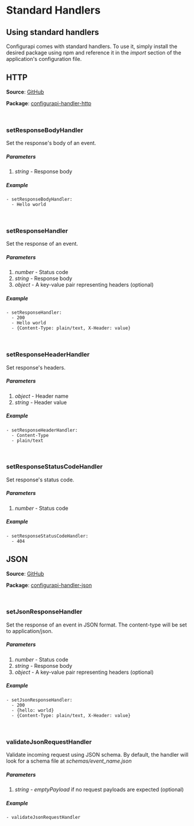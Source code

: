 # Standard Handlers

## Using standard handlers

Configurapi comes with standard handlers.  To use it, simply install the desired package using npm and reference it in the *import* section of the application's configuration file. 


## HTTP


**Source**: [GitHub](https://github.com/mappies/configurapi-handler-http)

**Package**: [configurapi-handler-http](https://www.npmjs.com/package/configurapi-handler-http)

<a name="setResponseBodyHandler"></a>
&nbsp;
### setResponseBodyHandler 

Set the response's body of an event.

##### Parameters

 1. *string* - Response body

##### Example

    - setResponseBodyHandler:
      - Hello world

<a name="setResponseHandler"></a>
&nbsp;
### setResponseHandler

Set the response of an event.

##### Parameters
 
 1.  *number* - Status code
 1.  *string* - Response body
 1.  *object* - A key-value pair representing headers (optional)

##### Example

    - setResponseHandler:
      - 200
      - Hello world
      - {Content-Type: plain/text, X-Header: value}

<a name="setResponseHeaderHandler"></a>
&nbsp;
### setResponseHeaderHandler

Set response's headers.

##### Parameters

 1. *object* - Header name
 1. *string* - Header value

##### Example
    
    - setResponseHeaderHandler:
      - Content-Type
      - plain/text

<a name="setResponseStatusCodeHandler"></a>
&nbsp;
### setResponseStatusCodeHandler

Set response's status code.

##### Parameters

 1. *number* - Status code

##### Example
    
    - setResponseStatusCodeHandler:
      - 404

## JSON

**Source**: [GitHub](https://github.com/mappies/configurapi-handler-json)

**Package**: [configurapi-handler-json](https://www.npmjs.com/package/configurapi-handler-json)

<a name="setJsonResponseHandler"></a>
&nbsp;
### setJsonResponseHandler

Set the response of an event in JSON format.  The content-type will be set to application/json.

##### Parameters
 
 1.  *number* - Status code
 1.  *string* - Response body
 1.  *object* - A key-value pair representing headers (optional)

##### Example

    - setJsonResponseHandler:
      - 200
      - {hello: world}
      - {Content-Type: plain/text, X-Header: value}


<a name='validateJsonRequestHandler'></a>
&nbsp;
### validateJsonRequestHandler 

Validate incoming request using JSON schema. By default, the handler will look for a schema file at *schemas/event_name.json*

##### Parameters
 
 1. *string* - *emptyPayload* if no request payloads are expected (optional)

##### Example

    - validateJsonRequestHandler

&nbsp;

&nbsp;
